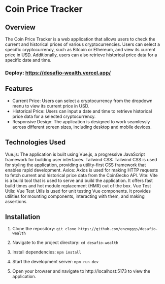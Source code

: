 # Coin Price Tracker

## Overview
The Coin Price Tracker is a web application that allows users to check the current and historical prices of various cryptocurrencies. Users can select a specific cryptocurrency, such as Bitcoin or Ethereum, and view its current price in USD. Additionally, users can also retrieve historical price data for a specific date and time.

### Deploy: https://desafio-wealth.vercel.app/

## Features
- Current Price: Users can select a cryptocurrency from the dropdown menu to view its current price in USD.
- Historical Price: Users can input a date and time to retrieve historical price data for a selected cryptocurrency.
- Responsive Design: The application is designed to work seamlessly across different screen sizes, including desktop and mobile devices.

## Technologies Used
Vue.js: The application is built using Vue.js, a progressive JavaScript framework for building user interfaces.
Tailwind CSS: Tailwind CSS is used for styling the application, providing a utility-first CSS framework that enables rapid development.
Axios: Axios is used for making HTTP requests to fetch current and historical price data from the CoinGecko API.
Vite: Vite is a build tool that is used to serve and build the application. It offers fast build times and hot module replacement (HMR) out of the box.
Vue Test Utils: Vue Test Utils is used for unit testing Vue components. It provides utilities for mounting components, interacting with them, and making assertions.

## Installation

1. Clone the repository:
```git clone https://github.com/enzoggqs/desafio-wealth```

2. Navigate to the project directory:
```cd desafio-wealth```

3. Install dependencies:
```npm install```

4. Start the development server:
```npm run dev```

5. Open your browser and navigate to http://localhost:5173 to view the application.